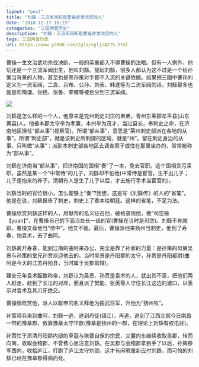 ```yaml
---
layout: "post"
title: "刘繇：三流军阀却是曹操非常欣赏的人"
date: "2018-12-17 16:15"
categories: "三国两晋历史"
description: "刘繇：三流军阀却是曹操非常欣赏的人"
tags: 三国两晋历史
url: https://www.y5000.com/zgls/sglj/4279.html
---
```






曹操一生文治武功杀伐决断，一般的英豪都入不得曹操的法眼。但有一人例外，他切还是一个三流军阀出生，他叫刘繇。提起刘繇，很多人都认为这不过是一个给孙策当背景的人物，甚至也是黑孙策对手都不入流的关键依据。如果把三国中曹孙刘定义为一流军阀，二袁、吕布、公孙、刘表、韩遂等为二流军阀的话，刘繇最多也就是和陶谦、张杨、张鲁、李傕等被划分到三流军阀。

![](https://img.y5000.com/uploads/allimg/161101/11302Q341-0.jpg)

刘繇是怎么样的一个人，他原来是兖州刺史刘岱的弟弟，青州东莱郡牟平县(山东黄县)人。他被本郡太守举为孝廉，本州举为茂才，当过县长，奉刺史之命，在济南地区担任“部从事”(视察官)。所谓“部从事”，意思是“莱州刺史部派在各地的从事”。所谓“刺史部”，就是该刺史所刺探的区域，就是“州”。留在刺史身边的从事，只叫做“从事”；派到本刺史部各地区去调查案子或住在那里坐办的，常常被称为“部从事”。

刘繇在济南当“部从事”，把济南国的国相“奏”了一本，免去官职。这个国相贪污渎职，虽然是某一个“中常侍”的儿子，刘繇却不怕他(中常侍是宦官，生不出儿子；儿子是抱来的养子。清朝有人是生了儿子以后，才去施行手术当宦官的)。

刘繇当时的官位很小，怎么能够上“奏”?我想，这是写《刘繇传》的人的“省笔”。他是在说，刘繇报告了刺史，刺史上了奏本给朝廷。这样的省笔，不足为法。

曹操欣赏刘繇这样的人，用献帝的名义征召他，破格录用他，做“司空掾【yuan】”，在曹操自己的下面当处长一级的官(曹操在当时是司空)。刘繇不肯就职，曹操又荐他当“侍中”，他又不就。最后，曹操派他来扬州当刺史，他到了寿春，怕袁术，去了曲阿。

刘繇离开寿春，能到江南的曲阿来办公，完全是靠了孙家的力量：是孙策的母舅吴景与孙策的堂兄孙贲欢迎他去的。当时吴景是丹阳郡的太守，孙贲是丹阳都尉(曲阿是今天的江苏丹阳县，当时属于吴郡管辖)。

建安元年袁术酝酿称帝，刘繇认为吴景、孙贲是袁术的人，就出其不意，把他们两人赶走，赶到了长江的对岸，而且派了樊能、张英等人守住长江这边的渡口，以表示对袁术及其爪牙绝交。

曹操很欣赏他，派人以献帝的名义拜他为振武将军，升他为“扬州牧”。

孙策带兵来到曲阿，刘繇一逃，逃到丹徒(镇江)，再逃，逃到了江西北部今日南昌一带的豫章郡，依靠豫章太守华歆(豫章是扬州的一郡，在理论上刘繇有权屯驻)。

孙策忙于肃清丹阳郡内部的草寇与聚寨自保的宗民，又要向东继续收取吴郡，转而向南，收取会稽郡，不曾费心思注意刘繇。在吴郡与会稽郡拿到手了以后，孙策移军西向，收拾庐江，打跑了庐江太守刘勋，这才有闲暇重新应付刘繇，而可怜的刘繇已经在豫章郡得病而死。
